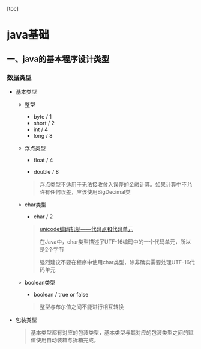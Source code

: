 [toc]

# java基础



## 一、java的基本程序设计类型

### 数据类型

- 基本类型

  - 整型

    - byte / 1
    - short / 2
    - int / 4
    - long / 8

  - 浮点类型

    - float / 4

    - double / 8

    > 浮点类型不适用于无法接收舍入误差的金融计算。如果计算中不允许有任何误差，应该使用BigDecimal类

  - char类型

    - char / 2

    > [unicode编码机制——代码点和代码单元](extension/unicode编码机制——代码点和代码单元.md)
    >
    > 在Java中，char类型描述了UTF-16编码中的一个代码单元，所以是2个字节
    >
    > 强烈建议不要在程序中使用char类型，除非确实需要处理UTF-16代码单元

  - boolean类型

    - boolean / true or false

    > 整型与布尔值之间不能进行相互转换
 
- 包装类型

  > 基本类型都有对应的包装类型，基本类型与其对应的包装类型之间的赋值使用自动装箱与拆箱完成。
